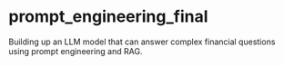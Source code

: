 # prompt_engineering_final
Building up an LLM model that can answer complex financial questions using prompt engineering and RAG.
